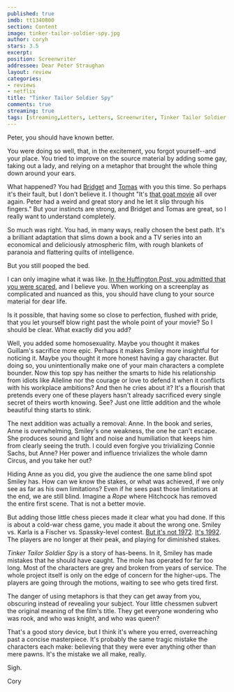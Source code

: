 ```yaml
---
published: true
imdb: tt1340800
section: Content
image: tinker-tailor-soldier-spy.jpg
author: coryh
stars: 3.5
excerpt: 
position: Screenwriter
addressee: Dear Peter Straughan
layout: review
categories:
- reviews
- netflix
title: "Tinker Tailor Soldier Spy"
comments: true
streaming: true
tags: [streaming,Letters, Letters, Screenwriter, Tinker Tailor Soldier Spy, Gary Oldman, Benedict Cumberbatch]
---
```

Peter, you should have known better.

You were doing so well, that, in the excitement, you forgot yourself­--and your place. You tried to improve on the source material by adding some gay, taking out a lady, and relying on a metaphor that brought the whole thing down around your ears.

What happened? You had [Bridget][1] and [Tomas][2] with you this time. So perhaps it's their fault, but I don't believe it. I thought "It's [that goat movie][3] all over again. Peter had a weird and great story and he let it slip through his fingers." But your instincts are strong, and Bridget and Tomas are great, so I really want to understand completely.

   [1]: http://www.imdb.com/name/nm2091799/
   [2]: http://www.imdb.com/name/nm0019247/
   [3]: http://www.rottentomatoes.com/m/men_who_stare_at_goats/

So much was right. You had, in many ways, really chosen the best path. It's a brilliant adaptation that slims down a book and a TV series into an economical and deliciously atmospheric film, with rough blankets of paranoia and flattering quilts of intelligence.

But you still pooped the bed.

I can only imagine what it was like. [In the Huffington Post, you admitted that you were scared][4], and I believe you. When working on a screenplay as complicated and nuanced as this, you should have clung to your source material for dear life.

   [4]: http://www.huffingtonpost.com/peter-straughan/tinker-tailor-solider-spy-adaptation_b_1149007.html

Is it possible, that having some so close to perfection, flushed with pride, that you let yourself blow right past the whole point of your movie? So I should be clear. What exactly did you add?

Well, you added some homosexuality. Maybe you thought it makes Guillam's sacrifice more epic. Perhaps it makes Smiley more insightful for noticing it. Maybe you thought it more honest having a gay character. But doing so, you unintentionally make one of your main characters a complete bounder. Now this top spy has neither the smarts to hide his relationship from idiots like Alleline nor the courage or love to defend it when it conflicts with his workplace ambitions? And then he cries about it? It's a flourish that pretends every one of these players hasn't already sacrificed every single secret of theirs worth knowing. See? Just one little addition and the whole beautiful thing starts to stink.

The next addition was actually a removal: Anne. In the book and series, Anne is overwhelming, Smiley's one weakness, the one he can't escape. She produces sound and light and noise and humiliation that keeps him from clearly seeing the truth. I could even forgive you trivializing Connie Sachs, but Anne? Her power and influence trivializes the whole damn Circus, and you take her out?

Hiding Anne as you did, you give the audience the one same blind spot Smiley has. How can we know the stakes, or what was achieved, if we only see as far as his own limitations? Even if he sees past those limitations at the end, we are still blind. Imagine a _Rope_ where Hitchcock has removed the entire first scene. That is not a better movie.

But adding those little chess pieces made it clear what you had done. If this is about a cold-war chess game, you made it about the wrong one. Smiley vs. Karla is a Fischer vs. Spassky-level contest. [But it's not 1972][5]. [It's 1992][6]. The players are no longer at their peak, and playing for diminished stakes.

   [5]: http://en.wikipedia.org/wiki/World_Chess_Championship_1972
   [6]: http://en.wikipedia.org/wiki/Bobby_Fischer#1992_Spassky_rematch

_Tinker Tailor Soldier Spy_ is a story of has-beens. In it, Smiley has made mistakes that he should have caught. The mole has operated for far too long. Most of the characters are grey and broken from years of service. The whole project itself is only on the edge of concern for the higher-ups. The players are going through the motions, waiting to see who gets tired first.

The danger of using metaphors is that they can get away from you, obscuring instead of revealing your subject. Your little chessmen subvert the original meaning of the film's title. They get everyone wondering who was rook, and who was knight, and who was queen?

That's a good story device, but I think it's where you erred, overreaching past a concise masterpiece. It's probably the same tragic mistake the characters each make: believing that they were ever anything other than mere pawns. It's the mistake we all make, really.

Sigh.

Cory
